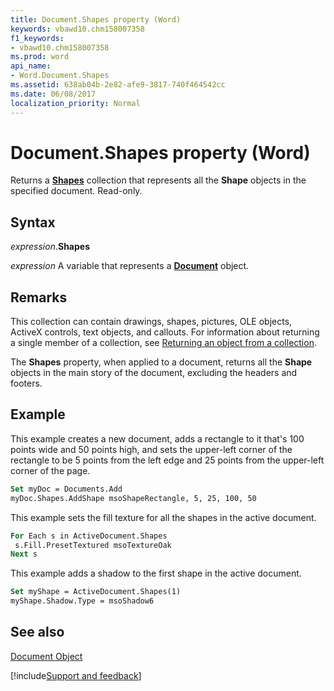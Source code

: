 ```yaml
---
title: Document.Shapes property (Word)
keywords: vbawd10.chm158007358
f1_keywords:
- vbawd10.chm158007358
ms.prod: word
api_name:
- Word.Document.Shapes
ms.assetid: 638ab04b-2e82-afe9-3817-740f464542cc
ms.date: 06/08/2017
localization_priority: Normal
---
```



# Document.Shapes property (Word)

Returns a  **[Shapes](Word.shapes.md)** collection that represents all the **Shape** objects in the specified document. Read-only.


## Syntax

_expression_.**Shapes**

_expression_ A variable that represents a **[Document](Word.Document.md)** object.


## Remarks

This collection can contain drawings, shapes, pictures, OLE objects, ActiveX controls, text objects, and callouts. For information about returning a single member of a collection, see [Returning an object from a collection](../word/Concepts/Miscellaneous/returning-an-object-from-a-collection-word.md).

The  **Shapes** property, when applied to a document, returns all the **Shape** objects in the main story of the document, excluding the headers and footers.


## Example

This example creates a new document, adds a rectangle to it that's 100 points wide and 50 points high, and sets the upper-left corner of the rectangle to be 5 points from the left edge and 25 points from the upper-left corner of the page.


```vb
Set myDoc = Documents.Add 
myDoc.Shapes.AddShape msoShapeRectangle, 5, 25, 100, 50
```

This example sets the fill texture for all the shapes in the active document.




```vb
For Each s in ActiveDocument.Shapes 
 s.Fill.PresetTextured msoTextureOak 
Next s
```

This example adds a shadow to the first shape in the active document.




```vb
Set myShape = ActiveDocument.Shapes(1) 
myShape.Shadow.Type = msoShadow6
```


## See also


[Document Object](Word.Document.md)

[!include[Support and feedback](~/includes/feedback-boilerplate.md)]